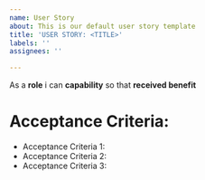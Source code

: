 ```yaml
---
name: User Story
about: This is our default user story template
title: 'USER STORY: <TITLE>'
labels: ''
assignees: ''

---
```


As a **role** i can **capability** so that **received benefit**

# Acceptance Criteria:
- Acceptance Criteria 1:
- Acceptance Criteria 2:
- Acceptance Criteria 3:
